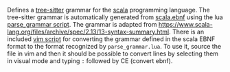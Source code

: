 Defines a [tree-sitter](https://tree-sitter.github.io/tree-sitter/) grammar for
the [scala](https://www.scala-lang.org) programming language. The tree-sitter
grammar is automatically generated from [scala.ebnf](scala.ebnf) using the lua
[parse_grammar script](../../src/lua/parse_grammar.lua). The grammar is adapted
from https://www.scala-lang.org/files/archive/spec/2.13/13-syntax-summary.html.
There is an included [vim script](script/vim/convert_ebnf.vim) for converting
the grammar defined in the scala EBNF format to the format recognized by
`parse_grammar.lua`. To use it, source the file in vim and then it should be
possible to convert lines by selecting them in visual mode and typing `:`
followed by CE (convert ebnf).

